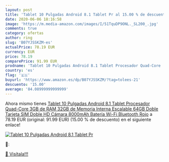 ```yaml
---
layout: post
title: 'Tablet 10 Pulgadas Android 8.1 Tablet Pr al 15.00 % de descuento'
date: 2020-06-06 18:16:58
image: 'https://m.media-amazon.com/images/I/51TquDP9ONL._SL200_.jpg'
comments: true
category: ofertas
author: ring
slug: 'B07YJSSKZM-es'
actualPrice: 78.19 EUR
currency: EUR
price: 78.19
comparePrice: 91.99 EUR
prodname: 'Tablet 10 Pulgadas Android 8.1 Tablet Procesador Quad-Core  3GB de RAM  32GB de Memoria Interna  Escalable 64GB Doble Tarjeta SIM Doble HD Cámara 8000mAh Batería  Wi-Fi Bluetooth  Rojo'
country: 'es'
flag: '🇪🇸'
buyurl: 'https://www.amazon.es/dp/B07YJSSKZM/?tag=tolees-21'
descuento: '15.00'
average: '84.08999999999999'
---
```


Ahora mismo tienes [Tablet 10 Pulgadas Android 8.1 Tablet Procesador Quad-Core  3GB de RAM  32GB de Memoria Interna  Escalable 64GB Doble Tarjeta SIM Doble HD Cámara 8000mAh Batería  Wi-Fi Bluetooth  Rojo](https://www.amazon.es/dp/B07YJSSKZM/?tag=tolees-21) a 78.19 EUR (original: 91.99 EUR) (15.00 %  de descuento) en el siguiente enlace!

[![Tablet 10 Pulgadas Android 8.1 Tablet Pr](https://m.media-amazon.com/images/I/51TquDP9ONL._SL200_.jpg)](https://www.amazon.es/dp/B07YJSSKZM/?tag=tolees-21)

🔎:


[🛒 Visítala!!!](https://www.amazon.es/dp/B07YJSSKZM/?tag=tolees-21)
